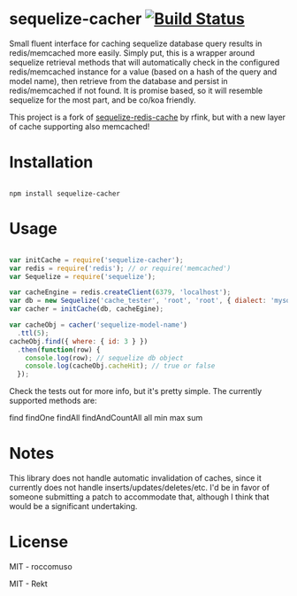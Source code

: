 sequelize-cacher [![Build Status](https://travis-ci.org/roccomuso/sequelize-cacher.svg?branch=master)](https://travis-ci.org/roccomuso/sequelize-cacher)
=====================

Small fluent interface for caching sequelize database query results in redis/memcached more easily.
Simply put, this is a wrapper around sequelize retrieval methods that will automatically
check in the configured redis/memcached instance for a value (based on a hash of the query and
model name), then retrieve from the database and persist in redis/memcached if not found.  It is
promise based, so it will resemble sequelize for the most part, and be co/koa friendly.

This project is a fork of [sequelize-redis-cache](https://github.com/rfink/sequelize-redis-cache) by rfink, but with a new layer of cache supporting also memcached!

Installation
=====================

```

npm install sequelize-cacher

```

Usage
=====================

```javascript

var initCache = require('sequelize-cacher');
var redis = require('redis'); // or require('memcached')
var Sequelize = require('sequelize');

var cacheEngine = redis.createClient(6379, 'localhost');
var db = new Sequelize('cache_tester', 'root', 'root', { dialect: 'mysql' });
var cacher = initCache(db, cacheEgine);

var cacheObj = cacher('sequelize-model-name')
  .ttl(5);
cacheObj.find({ where: { id: 3 } })
  .then(function(row) {
    console.log(row); // sequelize db object
    console.log(cacheObj.cacheHit); // true or false
  });

```

Check the tests out for more info, but it's pretty simple.  The currently supported
methods are:

  find
  findOne
  findAll
  findAndCountAll
  all
  min
  max
  sum

Notes
=====================

This library does not handle automatic invalidation of caches, since it currently does not handle inserts/updates/deletes/etc.  I'd be in favor of someone submitting a patch to accommodate that, although I think that would be a significant undertaking.

License
====================

MIT - roccomuso

MIT - Rekt
